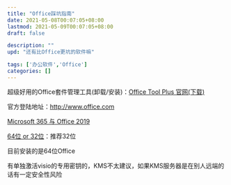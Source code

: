 ```yaml
---
title: "Office踩坑指南"
date: 2021-05-08T00:07:05+08:00
lastmod: 2021-05-09T00:07:05+08:00
draft: false

description: ""
upd: "还有比Office更坑的软件嘛"

tags: ['办公软件','Office']
categories: []
---
```




超级好用的Office套件管理工具(卸载/安装)：[Office Tool Plus 官网(下载)](https://otp.landian.vip/zh-cn/)



官方登陆地址：http://www.office.com 

[Microsoft 365 与 Office 2019](https://support.microsoft.com/zh-cn/office/microsoft-365-和-office-2019-之间的区别是什么？-ed447ebf-6060-46f9-9e90-a239bd27eb96)

[64位 or 32位](https://support.microsoft.com/zh-cn/office/选择-64-位或-32-位版本的-office-2dee7807-8f95-4d0c-b5fe-6c6f49b8d261?ui=zh-cn&rs=zh-cn&ad=cn#32or64Bit=较新版本)：推荐32位

目前安装的是64位Office



有单独激活visio的专用密钥的，KMS不太建议，如果KMS服务器是在别人远端的话有一定安全性风险